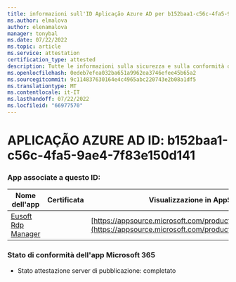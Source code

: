 ```yaml
---
title: informazioni sull'ID Aplicação Azure AD per b152baa1-c56c-4fa5-9ae4-7f83e150d141
ms.author: elmalova
author: elenamalova
manager: tonybal
ms.date: 07/22/2022
ms.topic: article
ms.service: attestation
certification_type: attested
description: Tutte le informazioni sulla sicurezza e sulla conformità disponibili per b152baa1-c56c-4fa5-9ae4-7f83e150d141.
ms.openlocfilehash: 0edeb7efea032ba651a9962ea3746efee45b65a2
ms.sourcegitcommit: 9c114837630164e4c4965abc220743e2b08a1df5
ms.translationtype: MT
ms.contentlocale: it-IT
ms.lasthandoff: 07/22/2022
ms.locfileid: "66977570"
---
```

# <a name="azure-app-id-b152baa1-c56c-4fa5-9ae4-7f83e150d141"></a>APLICAÇÃO AZURE AD ID: b152baa1-c56c-4fa5-9ae4-7f83e150d141


### <a name="apps-associated-with-this-id"></a>App associate a questo ID:
| **Nome dell'app** | **Certificata** | **Visualizzazione in AppSource** |
|--------------|---------------|-----------------------|
| [Eusoft Rdp Manager](../forward/WA200004321.md) |  | [https://appsource.microsoft.com/product/office/WA200004321](https://appsource.microsoft.com/product/office/WA200004321) |

### <a name="microsoft-365-app-compliance-status"></a>Stato di conformità dell'app Microsoft 365
- Stato attestazione server di pubblicazione: completato
